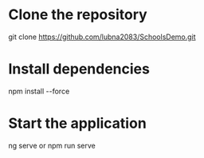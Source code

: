 # Clone the repository
git clone https://github.com/lubna2083/SchoolsDemo.git
 

# Install dependencies
npm install --force

# Start the application
ng serve or npm run serve
